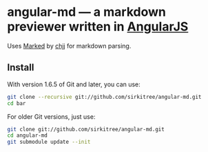 # angular-md — a markdown previewer written in [AngularJS](http://angularjs.org/)

Uses [Marked](https://github.com/chjj/marked) by [chjj](https://github.com/chjj) for markdown parsing.

## Install
With version 1.6.5 of Git and later, you can use:

```bash
git clone --recursive git://github.com/sirkitree/angular-md.git
cd bar
```

For older Git versions, just use:

```bash
git clone git://github.com/sirkitree/angular-md.git
cd angular-md
git submodule update --init
```